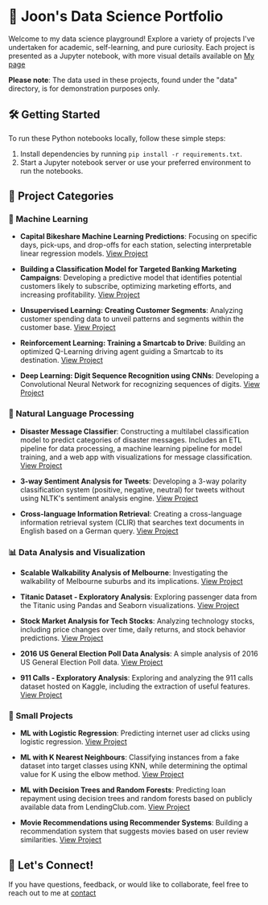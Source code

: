 # 🚀 Joon's Data Science Portfolio

Welcome to my data science playground! Explore a variety of projects I've undertaken for academic, self-learning, and pure curiosity. Each project is presented as a Jupyter notebook, with more visual details available on [My page](https://github.com/jfh5580)

**Please note**: The data used in these projects, found under the "data" directory, is for demonstration purposes only.

## 🛠️ Getting Started

To run these Python notebooks locally, follow these simple steps:

1. Install dependencies by running `pip install -r requirements.txt`.
2. Start a Jupyter notebook server or use your preferred environment to run the notebooks.
   
## 📂 Project Categories

### 🤖 Machine Learning

- **Capital Bikeshare Machine Learning Predictions**: Focusing on specific days, pick-ups, and drop-offs for each station, selecting interpretable linear regression models. 
  [View Project](projects/CapitalBikeshare_project.ipynb)

- **Building a Classification Model for Targeted Banking Marketing Campaigns**: Developing a predictive model that identifies potential customers likely to subscribe, optimizing marketing efforts, and increasing profitability.
  [View Project](projects/Bank_Marketing_Final_JOON.ipynb)

- **Unsupervised Learning: Creating Customer Segments**: Analyzing customer spending data to unveil patterns and segments within the customer base.
  [View Project]()

- **Reinforcement Learning: Training a Smartcab to Drive**: Building an optimized Q-Learning driving agent guiding a Smartcab to its destination.
  [View Project]()

- **Deep Learning: Digit Sequence Recognition using CNNs**: Developing a Convolutional Neural Network for recognizing sequences of digits.
  [View Project]()

### 📝 Natural Language Processing

- **Disaster Message Classifier**: Constructing a multilabel classification model to predict categories of disaster messages. Includes an ETL pipeline for data processing, a machine learning pipeline for model training, and a web app with visualizations for message classification.
  [View Project](https://github.com/sajal2692/disaster-message-classifier)

- **3-way Sentiment Analysis for Tweets**: Developing a 3-way polarity classification system (positive, negative, neutral) for tweets without using NLTK's sentiment analysis engine.
  [View Project](https://github.com/sajal2692/data-science-portfolio/blob/master/3-Way%20Sentiment%20Analysis%20for%20Tweets.ipynb)

- **Cross-language Information Retrieval**: Creating a cross-language information retrieval system (CLIR) that searches text documents in English based on a German query.
  [View Project](https://github.com/sajal2692/data-science-portfolio/blob/master/Cross%20Language%20Information%20Retrieval.ipynb)

### 📊 Data Analysis and Visualization

- **Scalable Walkability Analysis of Melbourne**: Investigating the walkability of Melbourne suburbs and its implications.
  [View Project](https://github.com/sajal2692/Scalable-Walkability-Analysis-of-Melbourne)

- **Titanic Dataset - Exploratory Analysis**: Exploring passenger data from the Titanic using Pandas and Seaborn visualizations.
  [View Project](https://github.com/sajal2692/data-science-portfolio/blob/master/Titanic%20Dataset%20-%20Exploratory%20Analysis.ipynb)

- **Stock Market Analysis for Tech Stocks**: Analyzing technology stocks, including price changes over time, daily returns, and stock behavior predictions.
  [View Project](https://github.com/sajal2692/data-science-portfolio/blob/master/Stock%20Market%20Analysis%20for%20Tech%20Stocks.ipynb)

- **2016 US General Election Poll Data Analysis**: A simple analysis of 2016 US General Election Poll data.
  [View Project](https://github.com/sajal2692/data-science-portfolio/blob/master/2016%20General%20Election%20Poll%20Analysis.ipynb)

- **911 Calls - Exploratory Analysis**: Exploring and analyzing the 911 calls dataset hosted on Kaggle, including the extraction of useful features.
  [View Project](https://github.com/sajal2692/data-science-portfolio/blob/master/911%20Calls%20-%20Exploratory%20Analysis.ipynb)

### 🌟 Small Projects

- **ML with Logistic Regression**: Predicting internet user ad clicks using logistic regression.
  [View Project](https://github.com/sajal2692/data-science-portfolio/blob/master/ML%20Micro%20Projects/Machine%20Learning%20with%20Logistic%20Regression.ipynb)

- **ML with K Nearest Neighbours**: Classifying instances from a fake dataset into target classes using KNN, while determining the optimal value for K using the elbow method.
  [View Project](https://github.com/sajal2692/data-science-portfolio/blob/master/ML%20Micro%20Projects/ML%20with%20K%20Nearest%20Neighbors.ipynb)

- **ML with Decision Trees and Random Forests**: Predicting loan repayment using decision trees and random forests based on publicly available data from LendingClub.com.
  [View Project](https://github.com/sajal2692/data-science-portfolio/blob/master/ML%20Micro%20Projects/Machine%20Learning%20with%20Decision%20Trees%20and%20Random%20Forests.ipynb)

- **Movie Recommendations using Recommender Systems**: Building a recommendation system that suggests movies based on user review similarities.
  [View Project](https://github.com/sajal2692/data-science-portfolio/blob/master/ML%20Micro%20Projects/Recommender%20Systems%20with%20Python.ipynb)

## 📧 Let's Connect!

If you have questions, feedback, or would like to collaborate, feel free to reach out to me at [contact](joonhong96@gwu.edu)
